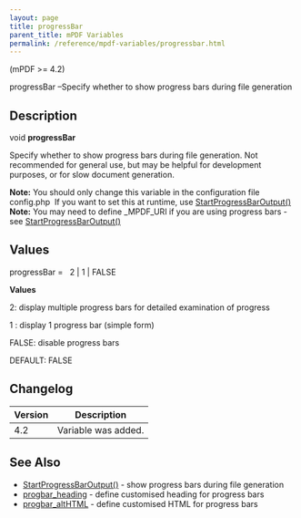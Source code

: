 ```yaml
---
layout: page
title: progressBar
parent_title: mPDF Variables
permalink: /reference/mpdf-variables/progressbar.html
---
```


<div id="bpmbook" class="bpmbook" style="direction:ltr;">
<div class="topic_user_field">
<div id="U0">
<p>(mPDF &gt;= 4.2)</p>
<p>progressBar –Specify whether to show progress bars during file generation</p>
<h2>Description</h2>

<div class="alert alert-info" role="alert">void <b>progressBar</b></div>
<p>Specify whether to show progress bars during file generation. Not recommended for general use, but may be helpful for development purposes, or for slow document generation.</p>

<div class="alert alert-info" role="alert"><b>Note:</b> You should only change this variable in the configuration file <span class="filename">config.php</span>&nbsp; If you want to set this at runtime, use <a href="{{ "/reference/mpdf-functions/startprogressbaroutput.html" | prepend: site.baseurl }}">StartProgressBarOutput()</a></div>

<div class="alert alert-info" role="alert"><b>Note:</b> You may need to define _MPDF_URI if you are using progress bars - see <a href="{{ "/reference/mpdf-functions/startprogressbaroutput.html" | prepend: site.baseurl }}">StartProgressBarOutput()</a></div>
<h2>Values</h2>
<p class="manual_param_dt"><span class="parameter">progressBar</span> =&nbsp;&nbsp;<span class="smallblock"> </span>2 | 1 | <span class="smallblock">FALSE</span></p>
<p class="manual_param_dd"><b>Values</b>

2: display multiple progress bars for detailed examination of progress

1 : display 1 progress bar (simple form)

<span class="smallblock">FALSE</span>: disable progress bars

<span class="smallblock">DEFAULT</span>: <span class="smallblock">FALSE</span></p>
<h2>Changelog</h2>
<table class="bpmTopic"> <thead>
<tr> <th>Version</th><th>Description</th> </tr>
</thead> <tbody>
<tr>
<td>4.2</td>
<td>Variable was added.</td>
</tr>
</tbody> </table>
<h2>See Also</h2>
<ul>
<li class="manual_boxlist"><a href="{{ "/reference/mpdf-functions/startprogressbaroutput.html" | prepend: site.baseurl }}">StartProgressBarOutput()</a> - show progress bars during file generation</li>
<li class="manual_boxlist"><a href="{{ "/reference/mpdf-variables/progbar-heading.html" | prepend: site.baseurl }}">progbar_heading</a> - define customised heading for progress bars</li>
<li class="manual_boxlist"><a href="{{ "/reference/mpdf-variables/progbar-althtml.html" | prepend: site.baseurl }}">progbar_altHTML</a> - define customised HTML for progress bars</li>
</ul>
<p>&nbsp;</p>
</div>
</div>

